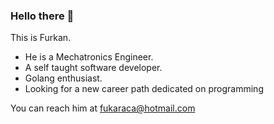 ### Hello there 👋

This is Furkan.
- He is a Mechatronics Engineer.
- A self taught software developer.
- Golang enthusiast.
- Looking for a new career path dedicated on programming

You can reach him at fukaraca@hotmail.com



<!--
**fukaraca/fukaraca** is a ✨ _special_ ✨ repository because its `README.md` (this file) appears on your GitHub profile.

Here are some ideas to get you started:

- 🔭 I’m currently working on ...
- 🌱 I’m currently learning ...
- 👯 I’m looking to collaborate on ...
- 🤔 I’m looking for help with ...
- 💬 Ask me about ...
- 📫 How to reach me: ...
- 😄 Pronouns: ...
- ⚡ Fun fact: ...
-->
